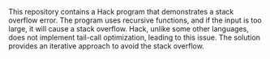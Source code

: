 This repository contains a Hack program that demonstrates a stack overflow error. The program uses recursive functions, and if the input is too large, it will cause a stack overflow.  Hack, unlike some other languages, does not implement tail-call optimization, leading to this issue. The solution provides an iterative approach to avoid the stack overflow.